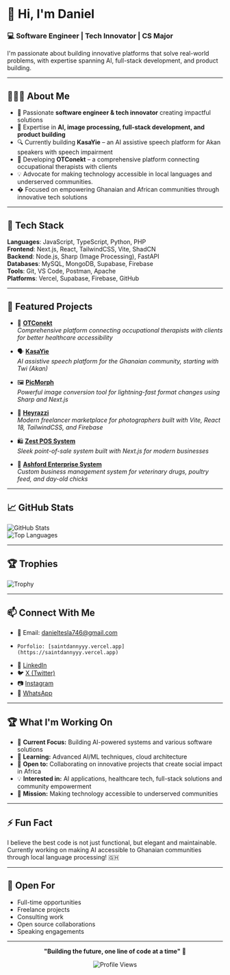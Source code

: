 <!-- Banner Image (optional) -->
<!-- ![Banner](https://yourdomain.com/banner.png) -->

# 👋 Hi, I'm Daniel

### 💻 Software Engineer | Tech Innovator | CS Major

I'm passionate about building innovative platforms that solve real-world problems, with expertise spanning AI, full-stack development, and product building.

---

## 👨🏽‍💻 About Me

- 🚀 Passionate **software engineer & tech innovator** creating impactful solutions
- 🎯 Expertise in **AI, image processing, full-stack development, and product building**
- 🔍 Currently building **KasaYie** – an AI assistive speech platform for Akan speakers with speech impairment
- 🏥 Developing **OTConekt** – a comprehensive platform connecting occupational therapists with clients
- 💡 Advocate for making technology accessible in local languages and underserved communities.
- � Focused on empowering Ghanaian and African communities through innovative tech solutions

<!-- - 🌟 Co-founder of **QuiverTech** - empowering the next generation of tech talent -->

---

## 🔧 Tech Stack

**Languages**: JavaScript, TypeScript, Python, PHP  
**Frontend**: Next.js, React, TailwindCSS, Vite, ShadCN  
**Backend**: Node.js, Sharp (Image Processing), FastAPI  
**Databases**: MySQL, MongoDB, Supabase, Firebase  
**Tools**: Git, VS Code, Postman, Apache  
**Platforms**: Vercel, Supabase, Firebase, GitHub

---

## 🚀 Featured Projects

- 🏥 [**OTConekt**](https://github.com/saintdannyyy/otconekt)  
  _Comprehensive platform connecting occupational therapists with clients for better healthcare accessibility_

- 🗣️ [**KasaYie**](https://github.com/saintdannyyy/kasayie)  
  _AI assistive speech platform for the Ghanaian community, starting with Twi (Akan)_

- 🖼️ [**PicMorph**](https://github.com/saintdannyyy/picmorph)  
  _Powerful image conversion tool for lightning-fast format changes using Sharp and Next.js_

- 📸 [**Heyrazzi**](https://github.com/saintdannyyy/heyrazzi)  
  _Modern freelancer marketplace for photographers built with Vite, React 18, TailwindCSS, and Firebase_

- 🛍️ [**Zest POS System**](https://github.com/saintdannyyy/zest)  
  _Sleek point-of-sale system built with Next.js for modern businesses_

- 🐔 [**Ashford Enterprise System**](https://github.com/saintdannyyy/ashford)  
  _Custom business management system for veterinary drugs, poultry feed, and day-old chicks_

---

## 📈 GitHub Stats

![GitHub Stats](https://github-readme-stats.vercel.app/api?username=saintdannyyy&show_icons=true&theme=dark&include_all_commits=true&count_private=true)  
![Top Languages](https://github-readme-stats.vercel.app/api/top-langs/?username=saintdannyyy&layout=compact&theme=dark&include_all_commits=true&count_private=true)

---

## 🏆 Trophies

![Trophy](https://github-profile-trophy.vercel.app/?username=saintdannyyy&theme=onedark&column=6&margin-h=8&margin-w=8)

---

## 📫 Connect With Me

- 📧 Email: [danieltesla746@gmail.com](mailto:danieltesla746@gmail.com)
-     Porfolio: [saintdannyyy.vercel.app](https://saintdannyyy.vercel.app)
- 🔗 [LinkedIn](https://linkedin.com/in/saintdannyyy)
- 🐦 [X (Twitter)](https://x.com/saintdannyyy)
- 📷 [Instagram](https://instagram.com/saintdannyyy)
- 💬 [WhatsApp](https://bit.ly/techsavvyyyy-whatsapp)

---

## 🏆 What I'm Working On

- 🔭 **Current Focus:** Building AI-powered systems and various software solutions
- 🌱 **Learning:** Advanced AI/ML techniques, cloud architecture
- 👯 **Open to:** Collaborating on innovative projects that create social impact in Africa
- 💡 **Interested in:** AI applications, healthcare tech, full-stack solutions and community empowerment
- 🎯 **Mission:** Making technology accessible to underserved communities

---

## ⚡ Fun Fact

I believe the best code is not just functional, but elegant and maintainable. Currently working on making AI accessible to Ghanaian communities through local language processing! 🇬🇭

---

## 💼 Open For

- Full-time opportunities
- Freelance projects
- Consulting work
- Open source collaborations
- Speaking engagements

---

<div align="center">

**"Building the future, one line of code at a time"** 🚀

![Profile Views](https://komarev.com/ghpvc/?username=saintdannyyy&color=blue&style=flat-square&label=Profile+Views)

</div>
